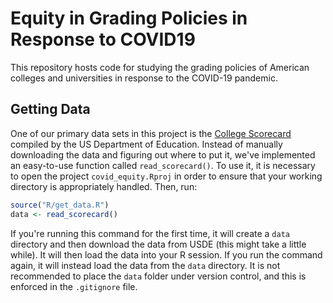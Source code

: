 # Equity in Grading Policies in Response to COVID19

This repository hosts code for studying the grading policies of American colleges and universities in response to the COVID-19 pandemic. 

## Getting Data

One of our primary data sets in this project is the [College Scorecard](https://catalog.data.gov/dataset/college-scorecard/resource/77d2e376-c5bb-46d7-a985-e214e009e36e) compiled by the US Department of Education. Instead of manually downloading the data and figuring out where to put it, we've implemented an easy-to-use function called `read_scorecard()`.
To use it, it is necessary to open the project `covid_equity.Rproj` in order to ensure that your working directory is appropriately handled. Then, run: 

```r
source("R/get_data.R")
data <- read_scorecard()
```

If you're running this command for the first time, it will create a `data` directory and then download the data from USDE (this might take a little while). It will then load the data into your R session. If you run the command again, it will instead load the data from the `data` directory. It is not recommended to place the `data` folder under version control, and this is enforced in the `.gitignore` file. 



